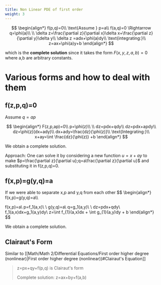 ```yaml
---
title: Non Linear PDE of first order
weight: 3
---
```

$$
\begin{align*}
f(p,q)=0\\
\text{Assume } p=a\\
f(a,q)=0 \Rightarrow q=\phi(a)\\
\\
\delta z=\frac{\partial z}{\partial x}\delta x+\frac{\partial z}{\partial y}\delta y\\
\delta z =adx+\phi(a)dy\\
\text{integrating:}\\
z=ax+\phi(a)y+b
\end{align*}
$$

which is the **complete solution** since it takes the form $F(x,y,z,a,b)=0$ where a,b are arbitrary constants.

# Various forms and how to deal with them

## f(z,p,q)=0

Assume $q=ap$

$$
\begin{align*}
F(z,p,ap)=0\\
p=\phi(z)\\
\\
dz=pdx+qdy\\
dz=pdx+apdy\\
dz=\phi(z)(dx+ady)\\
dx+ady=\frac{dz}{\phi(z)}\\
\text{Integrating:}\\
x+ay=\int \frac{dz}{\phi(z)} +b
\end{align*}
$$

We obtain a complete solution.

Approach: One can solve it by considering a new function $u=x+ay$ to make $p=\frac{\partial z}{\partial u};q=a\frac{\partial z}{\partial u}$ and substituting it in f(z,p,q)=0.

## f(x,p)=g(y,q)=a

If we were able to separate x,p and y,q from each other
$$
\begin{align*}
f(x,p)=g(y,q)=a\\\\

f(x,p)=a\\
p=f_1(a,x)\\
\\
g(y,q)=a\\
q=g_1(a,y)\\
\\
dz=pdx+qdy\\
f_1(a,x)dx+g_1(a,y)dy\\
z=\int f_{1}(a,x)dx + \int g_{1}(a,y)dy + b
\end{align*}
$$

We obtain a complete solution.

## Clairaut's Form

Similar to [[Math/Math 2/Differential Equations/First order higher degree (nonlinear)|First order higher degree (nonlinear))#Clairaut's Equation]]

> z=px+qy+f(p,q) is Clairaut's form
> 
> Complete solution: z=ax+by+f(a,b)